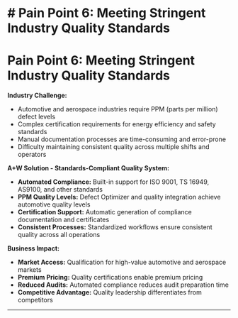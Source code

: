 # # Pain Point 6: Meeting Stringent Industry Quality Standards

# Pain Point 6: Meeting Stringent Industry Quality Standards
**Industry Challenge:**
- Automotive and aerospace industries require PPM (parts per million) defect levels
- Complex certification requirements for energy efficiency and safety standards
- Manual documentation processes are time-consuming and error-prone
- Difficulty maintaining consistent quality across multiple shifts and operators

**A+W Solution - Standards-Compliant Quality System:**
- **Automated Compliance:** Built-in support for ISO 9001, TS 16949, AS9100, and other standards
- **PPM Quality Levels:** Defect Optimizer and quality integration achieve automotive quality levels
- **Certification Support:** Automatic generation of compliance documentation and certificates
- **Consistent Processes:** Standardized workflows ensure consistent quality across all operations

**Business Impact:**
- **Market Access:** Qualification for high-value automotive and aerospace markets
- **Premium Pricing:** Quality certifications enable premium pricing
- **Reduced Audits:** Automated compliance reduces audit preparation time
- **Competitive Advantage:** Quality leadership differentiates from competitors

---

